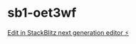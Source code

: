 # sb1-oet3wf

[Edit in StackBlitz next generation editor ⚡️](https://stackblitz.com/~/github.com/MapleSignLLC/sb1-oet3wf)